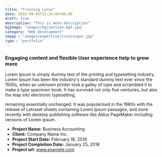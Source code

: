 ```yaml
---
title: "Training Linux"
date: 2019-09-05T15:24:04+06:00
draft: true
description: "This is meta description"
bgImage: "images/bg/section-bg5.jpg"
category: "Web Development"
image : "images/expertise/trainingen.jpg"
type : "portfolio"
---
```



### Engaging content and flexible User experience help to grow more

Lorem Ipsum is simply dummy text of the printing and typesetting industry. Lorem Ipsum has been the industry's standard dummy text ever since the 1500s, when an unknown printer took a galley of type and scrambled it to make a type specimen book. It has survived not only five centuries, but also the leap into electronic typesetting, 

remaining essentially unchanged. It was popularised in the 1960s with the release of Letraset sheets containing Lorem Ipsum passages, and more recently with desktop publishing software like Aldus PageMaker including versions of Lorem Ipsum.

- **Project Name:** Business Accounting
- **Client:** Company Name Inc.
- **Project Start Date:** February 18, 2018
- **Project Completion Date:** January 25, 2018
- **Project url:** www.example.com